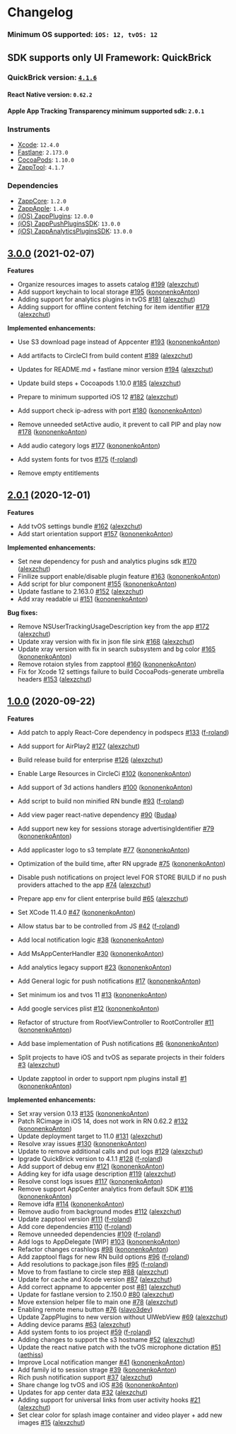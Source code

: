 # Changelog

### Minimum OS supported: `iOS: 12, tvOS: 12`

## SDK supports only UI Framework: QuickBrick

### QuickBrick version: [`4.1.6`](https://github.com/applicaster/QuickBrick/blob/master/CHANGELOG.md#v416-2021-02-02)

#### React Native version: `0.62.2`

#### Apple App Tracking Transparency minimum supported sdk: `2.0.1`

### Instruments

- [Xcode](https://developer.apple.com): `12.4.0`
- [Fastlane](https://fastlane.tools): `2.173.0`
- [CocoaPods](https://github.com/CocoaPods/CocoaPods): `1.10.0`
- [ZappTool](https://github.com/applicaster/ZappTool): `4.1.7`

### Dependencies

- [ZappCore](https://github.com/applicaster/ZappAppleBuilder): `1.2.0`
- [ZappApple](https://github.com/applicaster/ZappAppleBuilder): `1.4.0`
- [(iOS) ZappPlugins](https://github.com/applicaster/ZappPlugins.2.0-iOS): `12.0.0`
- [(iOS) ZappPushPluginsSDK](https://github.com/applicaster/ZappAppleBuilder): `13.0.0`
- [(iOS) ZappAnalyticsPluginsSDK](https://github.com/applicaster/ZappAppleBuilder): `13.0.0`

## [3.0.0](https://github.com/applicaster/ZappAppleBuilder/tree/3.0.0) (2021-02-07)

**Features**

- Organize resources images to assets catalog [\#199](https://github.com/applicaster/ZappAppleBuilder/pull/199) ([alexzchut](https://github.com/alexzchut))
- Add support keychain to local storage [\#195](https://github.com/applicaster/ZappAppleBuilder/pull/195) ([kononenkoAnton](https://github.com/kononenkoAnton))
- Adding support for analytics plugins in tvOS [\#181](https://github.com/applicaster/ZappAppleBuilder/pull/181) ([alexzchut](https://github.com/alexzchut))
- Adding support for offline content fetching for item identifier [\#179](https://github.com/applicaster/ZappAppleBuilder/pull/179) ([alexzchut](https://github.com/alexzchut))

**Implemented enhancements:**

- Use S3 download page instead of Appcenter [\#193](https://github.com/applicaster/ZappAppleBuilder/pull/193) ([kononenkoAnton](https://github.com/kononenkoAnton))
- Add artifacts to CircleCI from build content [\#189](https://github.com/applicaster/ZappAppleBuilder/pull/189) ([alexzchut](https://github.com/alexzchut))
- Updates for README.md + fastlane minor version [\#194](https://github.com/applicaster/ZappAppleBuilder/pull/194) ([alexzchut](https://github.com/alexzchut))
- Update build steps + Cocoapods 1.10.0 [\#185](https://github.com/applicaster/ZappAppleBuilder/pull/185) ([alexzchut](https://github.com/alexzchut))
- Prepare to minimum supported iOS 12 [\#182](https://github.com/applicaster/ZappAppleBuilder/pull/182) ([alexzchut](https://github.com/alexzchut))
- Add support check ip-adress with port [\#180](https://github.com/applicaster/ZappAppleBuilder/pull/180) ([kononenkoAnton](https://github.com/kononenkoAnton))
- Remove unneeded setActive audio, it prevent to call PIP and play now [\#178](https://github.com/applicaster/ZappAppleBuilder/pull/178) ([kononenkoAnton](https://github.com/kononenkoAnton))
- Add audio category logs [\#177](https://github.com/applicaster/ZappAppleBuilder/pull/177) ([kononenkoAnton](https://github.com/kononenkoAnton))
- Add system fonts for tvos [\#175](https://github.com/applicaster/ZappAppleBuilder/pull/175) ([f-roland](https://github.com/f-roland))

- Remove empty entitlements 

## [2.0.1](https://github.com/applicaster/ZappAppleBuilder/tree/2.0.1) (2020-12-01)

**Features**

- Add tvOS settings bundle [\#162](https://github.com/applicaster/ZappAppleBuilder/pull/162) ([alexzchut](https://github.com/alexzchut))
- Add start orientation support [\#157](https://github.com/applicaster/ZappAppleBuilder/pull/157) ([kononenkoAnton](https://github.com/kononenkoAnton))

**Implemented enhancements:**

- Set new dependency for push and analytics plugins sdk [\#170](https://github.com/applicaster/ZappAppleBuilder/pull/170) ([alexzchut](https://github.com/alexzchut))
- Finilize support enable/disable plugin feature [\#163](https://github.com/applicaster/ZappAppleBuilder/pull/163) ([kononenkoAnton](https://github.com/kononenkoAnton))
- Add script for blur component [\#155](https://github.com/applicaster/ZappAppleBuilder/pull/155) ([kononenkoAnton](https://github.com/kononenkoAnton))
- Update fastlane to 2.163.0 [\#152](https://github.com/applicaster/ZappAppleBuilder/pull/152) ([alexzchut](https://github.com/alexzchut))
- Add xray readable ui [\#151](https://github.com/applicaster/ZappAppleBuilder/pull/151) ([kononenkoAnton](https://github.com/kononenkoAnton))

**Bug fixes:**

- Remove NSUserTrackingUsageDescription key from the app [\#172](https://github.com/applicaster/ZappAppleBuilder/pull/172) ([alexzchut](https://github.com/alexzchut))
- Update xray version with fix in json file sink [\#168](https://github.com/applicaster/ZappAppleBuilder/pull/168) ([alexzchut](https://github.com/alexzchut))
- Update xray version with fix in search subsystem and bg color [\#165](https://github.com/applicaster/ZappAppleBuilder/pull/165) ([kononenkoAnton](https://github.com/kononenkoAnton))
- Remove rotaion styles from zapptool [\#160](https://github.com/applicaster/ZappAppleBuilder/pull/160) ([kononenkoAnton](https://github.com/kononenkoAnton))
- Fix for Xcode 12 settings failure to build CocoaPods-generate umbrella headers [\#153](https://github.com/applicaster/ZappAppleBuilder/pull/153) ([alexzchut](https://github.com/alexzchut))

## [1.0.0](https://github.com/applicaster/ZappAppleBuilder/tree/1.0.0) (2020-09-22)

**Features**

- Add patch to apply React-Core dependency in podspecs [\#133](https://github.com/applicaster/ZappAppleBuilder/pull/133) ([f-roland](https://github.com/f-roland))
- Add support for AirPlay2 [\#127](https://github.com/applicaster/ZappAppleBuilder/pull/127) ([alexzchut](https://github.com/alexzchut))
- Build release build for enterprise [\#126](https://github.com/applicaster/ZappAppleBuilder/pull/126) ([alexzchut](https://github.com/alexzchut))
- Enable Large Resources in CircleCi [\#102](https://github.com/applicaster/ZappAppleBuilder/pull/102) ([kononenkoAnton](https://github.com/kononenkoAnton))
- Add support of 3d actions handlers [\#100](https://github.com/applicaster/ZappAppleBuilder/pull/100) ([kononenkoAnton](https://github.com/kononenkoAnton))
- Add script to build non minified RN bundle [\#93](https://github.com/applicaster/ZappAppleBuilder/pull/93) ([f-roland](https://github.com/f-roland))
- Add view pager react-native dependency [\#90](https://github.com/applicaster/ZappAppleBuilder/pull/90) ([Budaa](https://github.com/Budaa))
- Add support new key for sessions storage advertisingIdentifier [\#79](https://github.com/applicaster/ZappAppleBuilder/pull/79) ([kononenkoAnton](https://github.com/kononenkoAnton))
- Add applicaster logo to s3 template [\#77](https://github.com/applicaster/ZappAppleBuilder/pull/77) ([kononenkoAnton](https://github.com/kononenkoAnton))
- Optimization of the build time, after RN upgrade [\#75](https://github.com/applicaster/ZappAppleBuilder/pull/75) ([kononenkoAnton](https://github.com/kononenkoAnton))
- Disable push notifications on project level FOR STORE BUILD if no push providers attached to the app [\#74](https://github.com/applicaster/ZappAppleBuilder/pull/74) ([alexzchut](https://github.com/alexzchut))
- Prepare app env for client enterprise build [\#65](https://github.com/applicaster/ZappAppleBuilder/pull/65) ([alexzchut](https://github.com/alexzchut))
- Set XCode 11.4.0 [\#47](https://github.com/applicaster/ZappAppleBuilder/pull/47) ([kononenkoAnton](https://github.com/kononenkoAnton))
- Allow status bar to be controlled from JS [\#42](https://github.com/applicaster/ZappAppleBuilder/pull/42) ([f-roland](https://github.com/f-roland))
- Add local notification logic [\#38](https://github.com/applicaster/ZappAppleBuilder/pull/38) ([kononenkoAnton](https://github.com/kononenkoAnton))
- Add MsAppCenterHandler [\#30](https://github.com/applicaster/ZappAppleBuilder/pull/30) ([kononenkoAnton](https://github.com/kononenkoAnton))
- Add analytics legacy support [\#23](https://github.com/applicaster/ZappAppleBuilder/pull/23) ([kononenkoAnton](https://github.com/kononenkoAnton))
- Add General logic for push notifications [\#17](https://github.com/applicaster/ZappAppleBuilder/pull/17) ([kononenkoAnton](https://github.com/kononenkoAnton))
- Set minimum ios and tvos 11 [\#13](https://github.com/applicaster/ZappAppleBuilder/pull/13) ([kononenkoAnton](https://github.com/kononenkoAnton))
- Add google services plist [\#12](https://github.com/applicaster/ZappAppleBuilder/pull/12) ([kononenkoAnton](https://github.com/kononenkoAnton))
- Refactor of structure from RootViewController to RootController [\#11](https://github.com/applicaster/ZappAppleBuilder/pull/11) ([kononenkoAnton](https://github.com/kononenkoAnton))
- Add base implementation of Push notifications [\#6](https://github.com/applicaster/ZappAppleBuilder/pull/6) ([kononenkoAnton](https://github.com/kononenkoAnton))

- Split projects to have iOS and tvOS as separate projects in their folders [\#3](https://github.com/applicaster/ZappAppleBuilder/pull/3) ([alexzchut](https://github.com/alexzchut))
- Update zapptool in order to support npm plugins install [\#1](https://github.com/applicaster/ZappAppleBuilder/pull/1) ([kononenkoAnton](https://github.com/kononenkoAnton))

**Implemented enhancements:**

- Set xray version 0.13 [\#135](https://github.com/applicaster/ZappAppleBuilder/pull/135) ([kononenkoAnton](https://github.com/kononenkoAnton))
- Patch RCimage in iOS 14, does not work in RN 0.62.2 [\#132](https://github.com/applicaster/ZappAppleBuilder/pull/132) ([kononenkoAnton](https://github.com/kononenkoAnton))
- Update deployment target to 11.0 [\#131](https://github.com/applicaster/ZappAppleBuilder/pull/131) ([alexzchut](https://github.com/alexzchut))
- Resolve xray issues [\#130](https://github.com/applicaster/ZappAppleBuilder/pull/130) ([kononenkoAnton](https://github.com/kononenkoAnton))
- Update to remove additional calls and put logs [\#129](https://github.com/applicaster/ZappAppleBuilder/pull/129) ([alexzchut](https://github.com/alexzchut))
- Ipgrade QuickBrick version to 4.1.1 [\#128](https://github.com/applicaster/ZappAppleBuilder/pull/128) ([f-roland](https://github.com/f-roland))
- Add support of debug env [\#121](https://github.com/applicaster/ZappAppleBuilder/pull/121) ([kononenkoAnton](https://github.com/kononenkoAnton))
- Adding key for idfa usage description [\#119](https://github.com/applicaster/ZappAppleBuilder/pull/119) ([alexzchut](https://github.com/alexzchut))
- Resolve const logs issues [\#117](https://github.com/applicaster/ZappAppleBuilder/pull/117) ([kononenkoAnton](https://github.com/kononenkoAnton))
- Remove support AppCenter analytics from default SDK [\#116](https://github.com/applicaster/ZappAppleBuilder/pull/116) ([kononenkoAnton](https://github.com/kononenkoAnton))
- Remove idfa [\#114](https://github.com/applicaster/ZappAppleBuilder/pull/114) ([kononenkoAnton](https://github.com/kononenkoAnton))
- Remove audio from background modes [\#112](https://github.com/applicaster/ZappAppleBuilder/pull/112) ([alexzchut](https://github.com/alexzchut))
- Update zapptool version [\#111](https://github.com/applicaster/ZappAppleBuilder/pull/111) ([f-roland](https://github.com/f-roland))
- Add core dependencies [\#110](https://github.com/applicaster/ZappAppleBuilder/pull/110) ([f-roland](https://github.com/f-roland))
- Remove unneeded dependencies [\#109](https://github.com/applicaster/ZappAppleBuilder/pull/109) ([f-roland](https://github.com/f-roland))
- Add logs to AppDelegate \[WIP\] [\#103](https://github.com/applicaster/ZappAppleBuilder/pull/103) ([kononenkoAnton](https://github.com/kononenkoAnton))
- Refactor changes crashlogs [\#98](https://github.com/applicaster/ZappAppleBuilder/pull/98) ([kononenkoAnton](https://github.com/kononenkoAnton))
- Add zapptool flags for new RN build options [\#96](https://github.com/applicaster/ZappAppleBuilder/pull/96) ([f-roland](https://github.com/f-roland))
- Add resolutions to package.json files [\#95](https://github.com/applicaster/ZappAppleBuilder/pull/95) ([f-roland](https://github.com/f-roland))
- Move to from fastlane to circle step [\#88](https://github.com/applicaster/ZappAppleBuilder/pull/88) ([alexzchut](https://github.com/alexzchut))
- Update for cache and Xcode version [\#87](https://github.com/applicaster/ZappAppleBuilder/pull/87) ([alexzchut](https://github.com/alexzchut))
- Add correct appname to appcenter post [\#81](https://github.com/applicaster/ZappAppleBuilder/pull/81) ([alexzchut](https://github.com/alexzchut))
- Update for fastlane version to 2.150.0 [\#80](https://github.com/applicaster/ZappAppleBuilder/pull/80) ([alexzchut](https://github.com/alexzchut))
- Move extension helper file to main one [\#78](https://github.com/applicaster/ZappAppleBuilder/pull/78) ([alexzchut](https://github.com/alexzchut))
- Enabling remote menu button [\#76](https://github.com/applicaster/ZappAppleBuilder/pull/76) ([slavo3dev](https://github.com/slavo3dev))
- Update ZappPlugins to new version without UIWebView [\#69](https://github.com/applicaster/ZappAppleBuilder/pull/69) ([alexzchut](https://github.com/alexzchut))
- Adding device params [\#63](https://github.com/applicaster/ZappAppleBuilder/pull/63) ([alexzchut](https://github.com/alexzchut))
- Add system fonts to ios project [\#59](https://github.com/applicaster/ZappAppleBuilder/pull/59) ([f-roland](https://github.com/f-roland))
- Adding changes to support the s3 hostname [\#52](https://github.com/applicaster/ZappAppleBuilder/pull/52) ([alexzchut](https://github.com/alexzchut))
- Update the react native patch with the tvOS microphone dictation [\#51](https://github.com/applicaster/ZappAppleBuilder/pull/51) ([aethiss](https://github.com/aethiss))
- Improve Local notification manger [\#41](https://github.com/applicaster/ZappAppleBuilder/pull/41) ([kononenkoAnton](https://github.com/kononenkoAnton))
- Add family id to session strage [\#39](https://github.com/applicaster/ZappAppleBuilder/pull/39) ([kononenkoAnton](https://github.com/kononenkoAnton))
- Rich push notification support [\#37](https://github.com/applicaster/ZappAppleBuilder/pull/37) ([alexzchut](https://github.com/alexzchut))
- Share change log tvOS and iOS [\#36](https://github.com/applicaster/ZappAppleBuilder/pull/36) ([kononenkoAnton](https://github.com/kononenkoAnton))
- Updates for app center data [\#32](https://github.com/applicaster/ZappAppleBuilder/pull/32) ([alexzchut](https://github.com/alexzchut))
- Adding support for universal links from user activity hooks [\#21](https://github.com/applicaster/ZappAppleBuilder/pull/21) ([alexzchut](https://github.com/alexzchut))
- Set clear color for splash image container and video player + add new images [\#15](https://github.com/applicaster/ZappAppleBuilder/pull/15) ([alexzchut](https://github.com/alexzchut))
